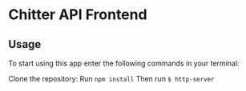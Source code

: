 # Chitter API Frontend

## Usage

To start using this app enter the following commands in your terminal:

Clone the repository:
Run `npm install`
Then run `$ http-server`

